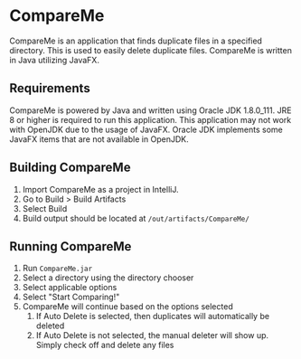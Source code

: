 # CompareMe
CompareMe is an application that finds duplicate files in a specified directory. This is used to easily delete duplicate files. CompareMe is written in Java utilizing JavaFX. 

## Requirements
CompareMe is powered by Java and written using Oracle JDK 1.8.0_111. JRE 8 or higher is required to run this application. This application may not work with OpenJDK due to the usage of JavaFX. Oracle JDK implements some JavaFX items that are not available in OpenJDK.
 
## Building CompareMe
 1. Import CompareMe as a project in IntelliJ.
 2. Go to Build > Build Artifacts
 3. Select Build
 4. Build output should be located at `/out/artifacts/CompareMe/`
 
## Running CompareMe
 1. Run `CompareMe.jar`
 2. Select a directory using the directory chooser
 3. Select applicable options
 4. Select "Start Comparing!"
 5. CompareMe will continue based on the options selected
    1. If Auto Delete is selected, then duplicates will automatically be deleted
    2. If Auto Delete is not selected, the manual deleter will show up. Simply check off and delete any files